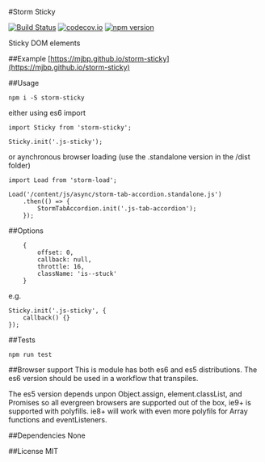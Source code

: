 #Storm Sticky

[![Build Status](https://travis-ci.org/mjbp/storm-sticky.svg?branch=master)](https://travis-ci.org/mjbp/storm-sticky)
[![codecov.io](http://codecov.io/github/mjbp/storm-sticky/coverage.svg?branch=master)](http://codecov.io/github/mjbp/storm-sticky?branch=master)
[![npm version](https://badge.fury.io/js/storm-sticky.svg)](https://badge.fury.io/js/storm-sticky)

Sticky DOM elements

##Example
[https://mjbp.github.io/storm-sticky](https://mjbp.github.io/storm-sticky)

##Usage
```
npm i -S storm-sticky
```
either using es6 import
```
import Sticky from 'storm-sticky';

Sticky.init('.js-sticky');
```
or aynchronous browser loading (use the .standalone version in the /dist folder)
```
import Load from 'storm-load';

Load('/content/js/async/storm-tab-accordion.standalone.js')
    .then(() => {
        StormTabAccordion.init('.js-tab-accordion');
    });
```
##Options
```
    {
        offset: 0,
        callback: null,
        throttle: 16,
        className: 'is--stuck'
    }
```
e.g.
```
Sticky.init('.js-sticky', {
    callback() {}
});
```
##Tests
```
npm run test
```
##Browser support
This is module has both es6 and es5 distributions. The es6 version should be used in a workflow that transpiles.

The es5 version depends unpon Object.assign, element.classList, and Promises so all evergreen browsers are supported out of the box, ie9+ is supported with polyfills. ie8+ will work with even more polyfils for Array functions and eventListeners.

##Dependencies
None


##License
MIT